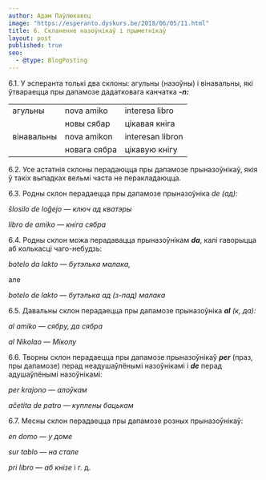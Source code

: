 ```yaml
---
author: Адам Паўлюкавец
image: "https://esperanto.dyskurs.be/2018/06/05/11.html"
title: 6. Скланенне назоўнікаў і прыметнікаў
layout: post
published: true
seo:
  - @type: BlogPosting
---
```



6.1. У эсперанта толькі два склоны: агульны (назоўны) і вінавальны,
які ўтвараецца пры дапамозе дадатковага канчатка ***-****n****:***

|            |              |                  |
| ---------- | ------------ | ---------------- |
| агульны    | nova amiko   | interesa libro   |
|            | новы сябар   | цікавая кніга    |
| вінавальны | nova amikon  | interesan libron |
|            | новага сябра | цікавую кнігу    |

6.2. Усе астатнія склоны перадаюцца пры дапамозе прыназоўнікаў, якія ў
такіх выпадках вельмі часта не перакладаюцца.

6.3. Родны склон перадаецца пры дапамозе прыназоўніка *de
(ад):*

*ŝlosilo de loĝejo* — *ключ ад кватэры*

*libro de amiko* — *кніга сябра*

6.4. Родны склон можа перадавацца прыназоўнікам ***da***, калі
гаворыцца аб колькасці чаго-небудзь:

*botelo da lakto* — *бутэлька малака,*

але

*botelo de lakto* — *бутэлька ад (з-пад) малака*

6.5. Давальны склон перадаецца пры дапамозе прыназоўніка ***al** (к,
да):*

*al amiko* — *сябру, да сябра*

*al Nikolao* — *Міколу*

6.6. Творны склон перадаецца пры дапамозе прыназоўнікаў ***per***
(праз, пры дапамозе) перад неадушаўлёнымі назоўнікамі і ***de***
перад адушаўлёнымі назоўнікамі:

*per krajono* — *алоўкам*

*aĉetita de patro* — *куплены бацькам*

6.7. Месны склон перадаецца пры дапамозе розных прыназоўнікаў:

*en domo* — *у доме*

*sur tablo* — *на стале*

*pri libro* — *аб кнізе* і г. д.
